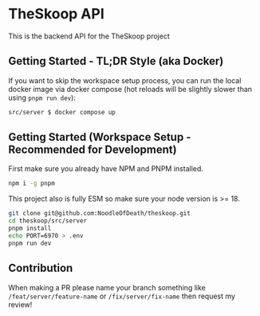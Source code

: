 # TheSkoop API

This is the backend API for the TheSkoop project

## Getting Started - TL;DR Style (aka Docker)

If you want to skip the workspace setup process, you can run the local docker image via docker compose (hot reloads will be slightly slower than using `pnpm run dev`):

```bash
src/server $ docker compose up
```

## Getting Started (Workspace Setup - Recommended for Development)

First make sure you already have NPM and PNPM installed.

```bash
npm i -g pnpm
```

This project also is fully ESM so make sure your node version is >= 18.

```bash
git clone git@github.com:NoodleOfDeath/theskoop.git
cd theskoop/src/server
pnpm install
echo PORT=6970 > .env
pnpm run dev
```

## Contribution

When making a PR please name your branch something like `/feat/server/feature-name` or `/fix/server/fix-name` then request my review!
